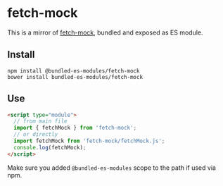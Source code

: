 # fetch-mock

This is a mirror of [fetch-mock](https://www.npmjs.com/package/fetch-mock), bundled and exposed as ES module.

## Install

```
npm install @bundled-es-modules/fetch-mock
bower install bundled-es-modules/fetch-mock
```

## Use

```html
<script type="module">
  // from main file
  import { fetchMock } from 'fetch-mock';
  // or directly
  import fetchMock from 'fetch-mock/fetchMock.js';
  console.log(fetchMock);
</script>
```

Make sure you added `@bundled-es-modules` scope to the path if used via npm.

